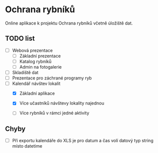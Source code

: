 # Ochrana rybníků

Online aplikace k projektu Ochrana rybníků včetně úložiště dat.

## TODO list
- [ ] Webová prezentace
    - [ ] Základní prezentace
    - [ ] Katalog rybníků
    - [ ] Admin na fotogalerie
- [ ] Skladiště dat
- [ ] Prezentace pro záchrané programy ryb
- [ ] Kalendář návštev lokalit
    - [x] Základní aplikace
    - [x] Více učastníků návštevy lokality najednou
    - [ ] Více rybníků v rámci jedné aktivity


## Chyby
- [ ] Při exportu kalendáře do XLS je pro datum a čas volí datový typ string místo datetime
